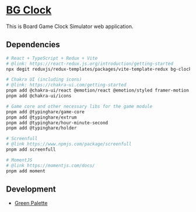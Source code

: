 # [BG Clock](https://github.com/typinghare/bg-clock)

This is Board Game Clock Simulator web application.

## Dependencies

~~~bash
# React + TypeScript + Redux + Vite 
# @link: https://react-redux.js.org/introduction/getting-started
npx degit reduxjs/redux-templates/packages/vite-template-redux bg-clock

# Chakra UI (including icons)
# @link: https://chakra-ui.com/getting-started
pnpm add @chakra-ui/react @emotion/react @emotion/styled framer-motion
pnpm add @chakra-ui/icons

# Game core and other necessary libs for the game module
pnpm add @typinghare/game-core
pnpm add @typinghare/extrum
pnpm add @typinghare/hour-minute-second
pnpm add @typinghare/holder

# Screenfull
# @link https://www.npmjs.com/package/screenfull
pnpm add screenfull

# MomentJS
# @link https://momentjs.com/docs/
pnpm add moment
~~~

## Development

* [Green Palette](https://coolors.co/palette/d8f3dc-b7e4c7-95d5b2-74c69d-52b788-40916c-2d6a4f-1b4332-081c15)
